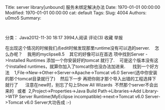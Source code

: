 Title: server library[unbound] 服务未绑定解决办法
Date: 1970-01-01 00:00:00
Modified: 1970-01-01 00:00:00
cat: default
Tags: 
Slug: 4004
Authors: u0mo5 
Summary: 


 

分类： Java2012-11-30 18:17 3994人阅读 评论(3) 收藏 举报

在出现这个情况的时候我们点edit时候发现那里runtime没有可以选的server.
   怎么办呢？
   我用的myclipse8.5
   其它的好像可以在首选 项中找到Server -&gt;Installed Runtimes 添加一个你安装好的tomcat 就行了.
   可是这个版本没有这个installed runtimes，就算你加入了tomcat你也没办法加进来.
 
   找到一个好方法
   1,File-&gt;New-&gt;Other-&gt;Server-&gt;Apache-&gt;Tomcat v6.0 Server(选中你安装的那个tomcat目录就行了)
   然后下一步 再把你刚才那个导入出错的工程选择下 就行了
 
   注意在new时，别忘了勾上Show All Wizards  不然那个server不会出来的
  或者
 2,Project-&gt;Properties-&gt;Java Build Path-&gt;Libraries-&gt;Add Library-&gt;WTP Server Runtime(MyEclipse incompatible)-&gt;next-&gt;Tomcat v6.0 Server-&gt;Tomcat v6.0 Server大功告成 :-)


